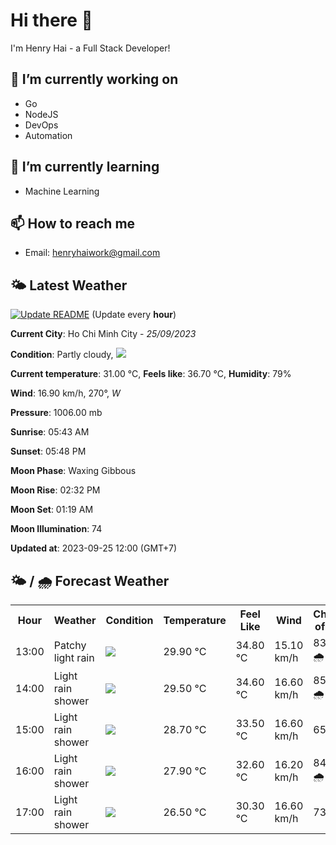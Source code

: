 # Hi there 👋

I'm Henry Hai - a Full Stack Developer!

## 🔭 I’m currently working on

- Go
- NodeJS
- DevOps
- Automation

## 🌱 I’m currently learning

- Machine Learning

## 📫 How to reach me

- Email: <henryhaiwork@gmail.com>

## 🌤️ Latest Weather
[![Update README](https://github.com/henry0hai/henry0hai/actions/workflows/udpateReadme.yml/badge.svg)](https://github.com/henry0hai/henry0hai/actions/workflows/udpateReadme.yml)
(Update every **hour**)
<!-- CURRENT_WEATHER:START -->
**Current City**: Ho Chi Minh City - *25/09/2023*

**Condition**: Partly cloudy, <img src="https://cdn.weatherapi.com/weather/64x64/day/116.png"/>

**Current temperature**: 31.00 °C, **Feels like**: 36.70 °C, **Humidity**: 79%

**Wind**: 16.90 km/h, 270°, *W*

**Pressure**: 1006.00 mb

**Sunrise**: 05:43 AM

**Sunset**: 05:48 PM

**Moon Phase**: Waxing Gibbous

**Moon Rise**: 02:32 PM

**Moon Set**: 01:19 AM

**Moon Illumination**: 74

**Updated at**: 2023-09-25 12:00 (GMT+7)<!-- CURRENT_WEATHER:END -->

## 🌤️ / 🌧️ Forecast Weather
<!-- FORECAST_WEATHER:START -->
<table>
		<tr>
			<th>Hour</th>
			<th>Weather</th>
			<th>Condition</th>
			<th>Temperature</th>
			<th>Feel Like</th>
			<th>Wind</th>
			<th>Chance of Rain</th>
		</tr>
				<tr>
					<td>13:00</td>
					<td>Patchy light rain</td>
					<td><img src='https://cdn.weatherapi.com/weather/64x64/day/293.png'/></td>
					<td>29.90 °C</td>
					<td>34.80 °C</td>
					<td>15.10 km/h</td>
					<td>83 % 🌧️</td>
				</tr>
				<tr>
					<td>14:00</td>
					<td>Light rain shower</td>
					<td><img src='https://cdn.weatherapi.com/weather/64x64/day/353.png'/></td>
					<td>29.50 °C</td>
					<td>34.60 °C</td>
					<td>16.60 km/h</td>
					<td>85 % 🌧️</td>
				</tr>
				<tr>
					<td>15:00</td>
					<td>Light rain shower</td>
					<td><img src='https://cdn.weatherapi.com/weather/64x64/day/353.png'/></td>
					<td>28.70 °C</td>
					<td>33.50 °C</td>
					<td>16.60 km/h</td>
					<td>65 %</td>
				</tr>
				<tr>
					<td>16:00</td>
					<td>Light rain shower</td>
					<td><img src='https://cdn.weatherapi.com/weather/64x64/day/353.png'/></td>
					<td>27.90 °C</td>
					<td>32.60 °C</td>
					<td>16.20 km/h</td>
					<td>84 % 🌧️</td>
				</tr>
				<tr>
					<td>17:00</td>
					<td>Light rain shower</td>
					<td><img src='https://cdn.weatherapi.com/weather/64x64/day/353.png'/></td>
					<td>26.50 °C</td>
					<td>30.30 °C</td>
					<td>16.60 km/h</td>
					<td>73 %</td>
				</tr>
</table>
<!-- FORECAST_WEATHER:END -->
